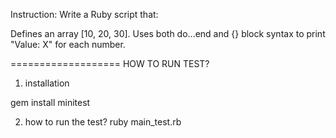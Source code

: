 Instruction:
Write a Ruby script that:

Defines an array [10, 20, 30].
Uses both do...end and {} block syntax to print "Value: X" for each number.

===================
HOW TO RUN TEST?

1. installation

gem install minitest

2. how to run the test?
   ruby main_test.rb
